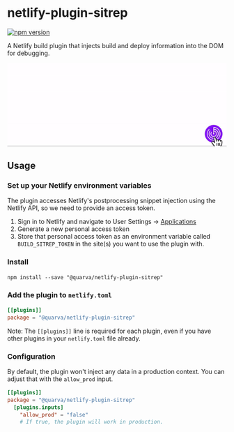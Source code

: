 # netlify-plugin-sitrep
[![npm version](https://badge.fury.io/js/%40quarva%2Fnetlify-plugin-sitrep.svg)](https://badge.fury.io/js/%40quarva%2Fnetlify-plugin-sitrep)

A Netlify build plugin that injects build and deploy information into the DOM for debugging.

![Demo](https://github.com/Quarva/quarva.github.io/blob/master/img/netlify-build-sitrep/demo.gif?raw=true)

## Usage

### Set up your Netlify environment variables

The plugin accesses Netlify's postprocessing snippet injection using the Netlify API, so we need to provide an access token.

1. Sign in to Netlify and navigate to User Settings -> [Applications](https://app.netlify.com/user/applications)
2. Generate a new personal access token
3. Store that personal access token as an environment variable called `BUILD_SITREP_TOKEN` in the site(s) you want to use the plugin with.

### Install

```
npm install --save "@quarva/netlify-plugin-sitrep"
```

### Add the plugin to `netlify.toml`

```toml
[[plugins]]
package = "@quarva/netlify-plugin-sitrep"
```

Note: The `[[plugins]]` line is required for each plugin, even if you have other
plugins in your `netlify.toml` file already.

### Configuration

By default, the plugin won't inject any data in a production context. You can adjust that with the `allow_prod` input.

```toml 
[[plugins]]
package = "@quarva/netlify-plugin-sitrep"
  [plugins.inputs]  
    "allow_prod" = "false"
    # If true, the plugin will work in production.
```